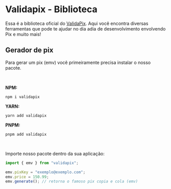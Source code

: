 # Validapix - Biblioteca

Essa é a biblioteca oficial do <a href="https://validapix.tech" target="_blank">ValidaPix</a>. Aqui você encontra diversas ferramentas que pode te ajudar no dia adia de desenvolvimento envolvendo Pix e muito mais!

## Gerador de pix

Para gerar um pix (emv) você primeiramente precisa instalar o nosso pacote.

<br />

<strong>NPM:</strong>

```
npm i validapix
```

<strong>YARN:</strong>

```
yarn add validapix
```

<strong>PNPM:</strong>

```
pnpm add validapix
```

<br />

Importe nosso pacote dentro da sua aplicação:

```Typescript
import { emv } from "validapix";

emv.pixKey = "exemplo@exemplo.com";
emv.price = 150.99;
emv.generate(); // retorna o famoso pix copia e cola (emv)
```
